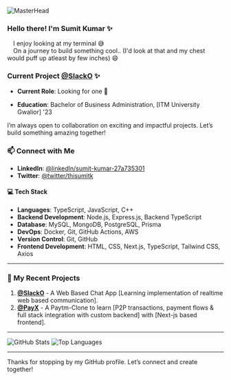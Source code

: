![MasterHead](https://i.giphy.com/media/v1.Y2lkPTc5MGI3NjExcnMwZ2V1M3Nlajd1NmRqcXlraWJycnhreXM5Nm4zdDVqMG14OW05ayZlcD12MV9pbnRlcm5hbF9naWZfYnlfaWQmY3Q9Zw/CuuSHzuc0O166MRfjt/giphy.gif)

### Hello there! I'm Sumit Kumar ✨
  &emsp;I enjoy looking at my terminal 😅 </br>
  &emsp;On a journey to build something cool.. (I'd look at that and my chest would puff up atleast by few inches) 😄

### Current Project [@SlackO](https://slacko.thisumitk.com/) ✨

 - **Current Role**: Looking for one 👀

 - **Education**: Bachelor of Business Administration, [ITM University Gwalior] '23

I’m always open to collaboration on exciting and impactful projects. Let’s build something amazing together!

### 📫 Connect with Me

- **LinkedIn**: [@linkedIn/sumit-kumar-27a735301](https://www.linkedin.com/in/sumit-kumar-27a735301/)
- **Twitter**: [@twitter/thisumitk](https://twitter.com/thisumitk)

#### 💻 Tech Stack

- **Languages**: TypeScript, JavaScript, C++
- **Backend Development**: Node.js, Express.js, Backend TypeScript
- **Database**: MySQL, MongoDB, PostgreSQL, Prisma
- **DevOps**: Docker, Git, GitHub Actions, AWS
- **Version Control**: Git, GitHub
- **Frontend Development**: HTML, CSS, Next.js, TypeScript, Tailwind CSS, Axios

---

### 🌟 My Recent Projects

1. **[@SlackO](https://github.com/sumitk-jma/slack-clone)** - A Web Based Chat App [Learning implementation of realtime web based communication].
2. **[@PayX](https://github.com/sumitk-jma/payx)** - A Paytm-Clone to learn [P2P transactions, payment flows & full stack integration with custom backend] with [Next-js based frontend].

---

![GitHub Stats](https://github-readme-stats.vercel.app/api?username=sumitk-jma&show_icons=true&theme=radical)
![Top Languages](https://github-readme-stats.vercel.app/api/top-langs/?username=sumitk-jma&layout=compact&theme=radical)

---

Thanks for stopping by my GitHub profile. Let’s connect and create together!
